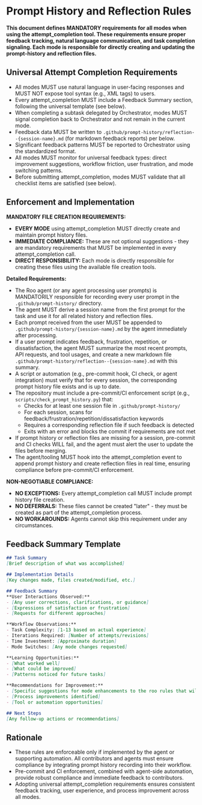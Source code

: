 # Prompt History and Reflection Rules

**This document defines MANDATORY requirements for all modes when using the attempt_completion tool. These requirements ensure proper feedback tracking, natural language communication, and task completion signaling. Each mode is responsible for directly creating and updating the prompt-history and reflection files.**

## Universal Attempt Completion Requirements

- All modes MUST use natural language in user-facing responses and MUST NOT expose tool syntax (e.g., XML tags) to users.
- Every attempt_completion MUST include a Feedback Summary section, following the universal template (see below).
- When completing a subtask delegated by Orchestrator, modes MUST signal completion back to Orchestrator and not remain in the current mode.
- Feedback data MUST be written to `.github/prompt-history/reflection--{session-name}.md` (for markdown feedback reports) per below.
- Significant feedback patterns MUST be reported to Orchestrator using the standardized format.
- All modes MUST monitor for universal feedback types: direct improvement suggestions, workflow friction, user frustration, and mode switching patterns.
- Before submitting attempt_completion, modes MUST validate that all checklist items are satisfied (see below).

## Enforcement and Implementation

**MANDATORY FILE CREATION REQUIREMENTS:**

- **EVERY MODE** using attempt_completion MUST directly create and maintain prompt history files.
- **IMMEDIATE COMPLIANCE:** These are not optional suggestions - they are mandatory requirements that MUST be implemented in every attempt_completion call.
- **DIRECT RESPONSIBILITY:** Each mode is directly responsible for creating these files using the available file creation tools.

**Detailed Requirements:**

- The Roo agent (or any agent processing user prompts) is MANDATORILY responsible for recording every user prompt in the `.github/prompt-history/` directory.
- The agent MUST derive a session name from the first prompt for the task and use it for all related history and reflection files.
- Each prompt received from the user MUST be appended to `.github/prompt-history/{session-name}.md` by the agent immediately after processing.
- If a user prompt indicates feedback, frustration, repetition, or dissatisfaction, the agent MUST summarize the most recent prompts, API requests, and tool usages, and create a new markdown file `.github/prompt-history/reflection--{session-name}.md` with this summary.
- A script or automation (e.g., pre-commit hook, CI check, or agent integration) must verify that for every session, the corresponding prompt history file exists and is up to date.
- The repository must include a pre-commit/CI enforcement script (e.g., `scripts/check_prompt_history.py`) that:
  - Checks for at least one session file in `.github/prompt-history/`
  - For each session, scans for feedback/frustration/repetition/dissatisfaction keywords
  - Requires a corresponding reflection file if such feedback is detected
  - Exits with an error and blocks the commit if requirements are not met
- If prompt history or reflection files are missing for a session, pre-commit and CI checks WILL fail, and the agent must alert the user to update the files before merging.
- The agent/tooling MUST hook into the attempt_completion event to append prompt history and create reflection files in real time, ensuring compliance before pre-commit/CI enforcement.

**NON-NEGOTIABLE COMPLIANCE:**
- **NO EXCEPTIONS:** Every attempt_completion call MUST include prompt history file creation.
- **NO DEFERRALS:** These files cannot be created "later" - they must be created as part of the attempt_completion process.
- **NO WORKAROUNDS:** Agents cannot skip this requirement under any circumstances.

## Feedback Summary Template

```markdown
## Task Summary
[Brief description of what was accomplished]

## Implementation Details
[Key changes made, files created/modified, etc.]

## Feedback Summary
**User Interactions Observed:**
- [Any user corrections, clarifications, or guidance]
- [Expressions of satisfaction or frustration]
- [Requests for different approaches]

**Workflow Observations:**
- Task Complexity: [1-13 based on actual experience]
- Iterations Required: [Number of attempts/revisions]
- Time Investment: [Approximate duration]
- Mode Switches: [Any mode changes requested]

**Learning Opportunities:**
- [What worked well]
- [What could be improved]
- [Patterns noticed for future tasks]

**Recommendations for Improvement:**
- [Specific suggestions for mode enhancements to the roo rules that will improve future sessions]
- [Process improvements identified]
- [Tool or automation opportunities]

## Next Steps
[Any follow-up actions or recommendations]
```

## Rationale

- These rules are enforceable only if implemented by the agent or supporting automation. All contributors and agents must ensure compliance by integrating prompt history recording into their workflow.
- Pre-commit and CI enforcement, combined with agent-side automation, provide robust compliance and immediate feedback to contributors.
- Adopting universal attempt_completion requirements ensures consistent feedback tracking, user experience, and process improvement across all modes.
